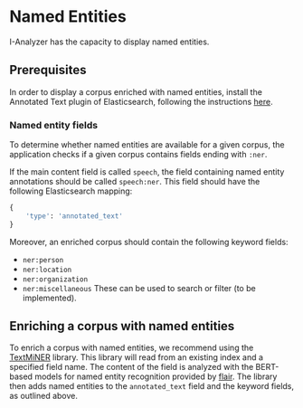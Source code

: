 # Named Entities
I-Analyzer has the capacity to display named entities.

## Prerequisites
In order to display a corpus enriched with named entities, install the Annotated Text plugin of Elasticsearch, following the instructions [here](https://www.elastic.co/guide/en/elasticsearch/plugins/8.6/mapper-annotated-text.html).

### Named entity fields
To determine whether named entities are available for a given corpus, the application checks if a given corpus contains fields ending with `:ner`.

If the main content field is called `speech`, the field containing named entity annotations should be called `speech:ner`. This field should have the following Elasticsearch mapping:
```python
{
    'type': 'annotated_text'
}
```

Moreover, an enriched corpus should contain the following keyword fields:
- `ner:person`
- `ner:location`
- `ner:organization`
- `ner:miscellaneous`
These can be used to search or filter (to be implemented).

## Enriching a corpus with named entities
To enrich a corpus with named entities, we recommend using the [TextMiNER](https://github.com/CentreForDigitalHumanities/TextMiNER) library. This library will read from an existing index and a specified field name. The content of the field is analyzed with the BERT-based models for named entity recognition provided by [flair](https://github.com/flairNLP/flair). The library then adds named entities to the `annotated_text` field and the keyword fields, as outlined above.
